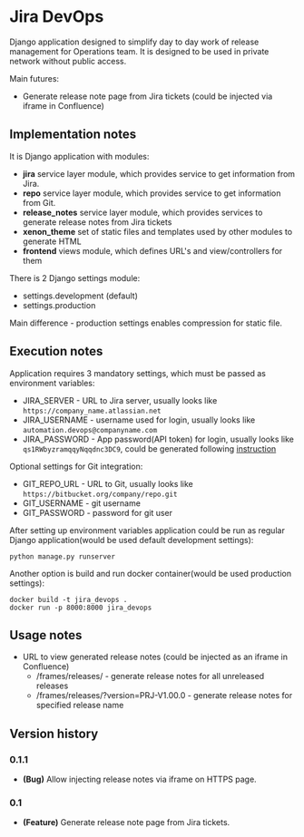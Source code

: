 # Jira DevOps
Django application designed to simplify day to day work of release management for Operations team. It is designed to be used in private network without public access.

Main futures:
+ Generate release note page from Jira tickets (could be injected via iframe in Confluence)

## Implementation notes
It is Django application with modules:
+ **jira** service layer module, which provides service to get information from Jira.
+ **repo** service layer module, which provides service to get information from Git.
+ **release_notes** service layer module, which provides services to generate release notes from Jira tickets
+ **xenon_theme** set of static files and templates used by other modules to generate HTML
+ **frontend** views module, which defines URL's and view/controllers for them

There is 2 Django settings module:

+ settings.development (default)
+ settings.production

Main difference - production settings enables compression for static file.

## Execution notes

Application requires 3 mandatory settings, which must be passed as environment variables:

+ JIRA_SERVER - URL to Jira server, usually looks like `https://company_name.atlassian.net`
+ JIRA_USERNAME - username used for login, usually looks like `automation.devops@companyname.com`
+ JIRA_PASSWORD - App password(API token) for login, usually looks like `qs1RWbyzramqqyNqqdnc3DC9`, could be generated
  following [instruction](https://support.atlassian.com/bitbucket-cloud/docs/app-passwords/)

Optional settings for Git integration:

+ GIT_REPO_URL - URL to Git, usually looks like `https://bitbucket.org/company/repo.git`
+ GIT_USERNAME - git username
+ GIT_PASSWORD - password for git user

After setting up environment variables application could be run as regular Django application(would be used default
development settings):

```shell
python manage.py runserver
```

Another option is build and run docker container(would be used production settings):

```shell
docker build -t jira_devops .
docker run -p 8000:8000 jira_devops
```

## Usage notes

+ URL to view generated release notes (could be injected as an iframe in Confluence)
  + /frames/releases/ - generate release notes for all unreleased releases
  + /frames/releases/?version=PRJ-V1.00.0 - generate release notes for specified release name

## Version history

### 0.1.1

+ **(Bug)** Allow injecting release notes via iframe on HTTPS page.

### 0.1

+ **(Feature)** Generate release note page from Jira tickets.
